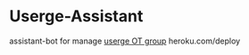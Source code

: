 # Userge-Assistant
assistant-bot for manage [userge OT group](https://t.me/UsergeOT)
heroku.com/deploy
